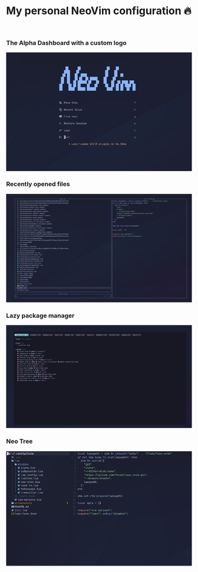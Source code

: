 # My personal NeoVim configuration 🔥
<br>

### The Alpha Dashboard with a custom logo
![Alpha Dashboard](/screenshots/neovim.png?raw=true "Alpha Dashboard")
<br>

### Recently opened files
![Recent Files](/screenshots/neovim_recent.png?raw=true "Recent")
<br>

### Lazy package manager
![Lazy Package Manager](/screenshots/neovim_lazy.png?raw=true "Lazy Package Manager")
<br>

### Neo Tree 
![Neo Tree](/screenshots/neovim_filetree.png?raw=true "Neo Tree")
<br>
